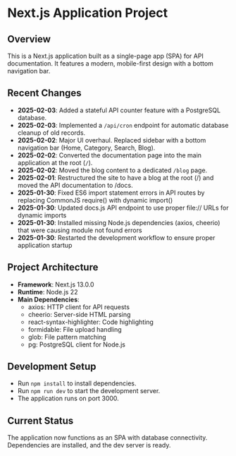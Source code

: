

# Next.js Application Project

## Overview
This is a Next.js application built as a single-page app (SPA) for API documentation. It features a modern, mobile-first design with a bottom navigation bar.

## Recent Changes
- **2025-02-03**: Added a stateful API counter feature with a PostgreSQL database.
- **2025-02-03**: Implemented a `/api/cron` endpoint for automatic database cleanup of old records.
- **2025-02-02**: Major UI overhaul. Replaced sidebar with a bottom navigation bar (Home, Category, Search, Blog).
- **2025-02-02**: Converted the documentation page into the main application at the root (`/`).
- **2025-02-02**: Moved the blog content to a dedicated `/blog` page.
- **2025-02-01**: Restructured the site to have a blog at the root (/) and moved the API documentation to /docs.
- **2025-01-30**: Fixed ES6 import statement errors in API routes by replacing CommonJS require() with dynamic import()
- **2025-01-30**: Updated docs.js API endpoint to use proper file:// URLs for dynamic imports
- **2025-01-30**: Installed missing Node.js dependencies (axios, cheerio) that were causing module not found errors
- **2025-01-30**: Restarted the development workflow to ensure proper application startup

## Project Architecture
- **Framework**: Next.js 13.0.0
- **Runtime**: Node.js 22
- **Main Dependencies**: 
  - axios: HTTP client for API requests
  - cheerio: Server-side HTML parsing
  - react-syntax-highlighter: Code highlighting
  - formidable: File upload handling
  - glob: File pattern matching
  - pg: PostgreSQL client for Node.js

## Development Setup
- Run `npm install` to install dependencies.
- Run `npm run dev` to start the development server.
- The application runs on port 3000.

## Current Status
The application now functions as an SPA with database connectivity. Dependencies are installed, and the dev server is ready.